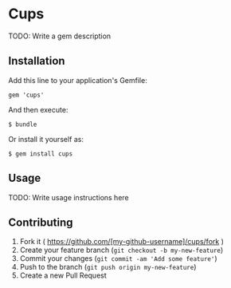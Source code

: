 # Cups

TODO: Write a gem description

## Installation

Add this line to your application's Gemfile:

    gem 'cups'

And then execute:

    $ bundle

Or install it yourself as:

    $ gem install cups

## Usage

TODO: Write usage instructions here

## Contributing

1. Fork it ( https://github.com/[my-github-username]/cups/fork )
2. Create your feature branch (`git checkout -b my-new-feature`)
3. Commit your changes (`git commit -am 'Add some feature'`)
4. Push to the branch (`git push origin my-new-feature`)
5. Create a new Pull Request
